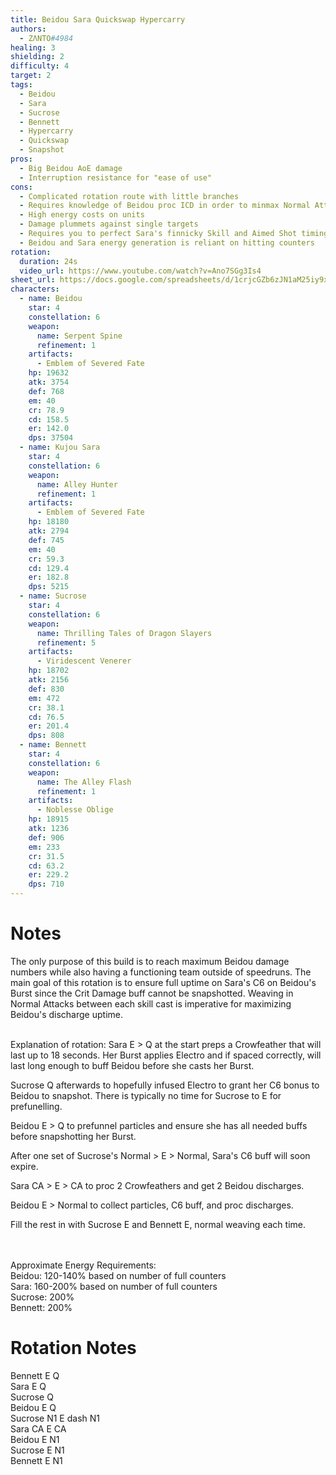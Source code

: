 ```yaml
---
title: Beidou Sara Quickswap Hypercarry 
authors:
  - ZΛNTO#4984
healing: 3
shielding: 2
difficulty: 4
target: 2
tags:
  - Beidou
  - Sara
  - Sucrose
  - Bennett
  - Hypercarry
  - Quickswap
  - Snapshot
pros:
  - Big Beidou AoE damage
  - Interruption resistance for "ease of use"
cons: 
  - Complicated rotation route with little branches
  - Requires knowledge of Beidou proc ICD in order to minmax Normal Attack weaving
  - High energy costs on units
  - Damage plummets against single targets
  - Requires you to perfect Sara's finnicky Skill and Aimed Shot timings
  - Beidou and Sara energy generation is reliant on hitting counters
rotation:
  duration: 24s
  video_url: https://www.youtube.com/watch?v=Ano7SGg3Is4
sheet_url: https://docs.google.com/spreadsheets/d/1crjcGZb6zJN1aM25iy9xyD_Vo5PVtmw128hpn2oD1Qk/edit#gid=1396622579
characters:
  - name: Beidou
    star: 4
    constellation: 6
    weapon:
      name: Serpent Spine
      refinement: 1
    artifacts:
      - Emblem of Severed Fate
    hp: 19632
    atk: 3754
    def: 768
    em: 40
    cr: 78.9
    cd: 158.5
    er: 142.0
    dps: 37504
  - name: Kujou Sara
    star: 4
    constellation: 6
    weapon:
      name: Alley Hunter
      refinement: 1
    artifacts:
      - Emblem of Severed Fate
    hp: 18180
    atk: 2794
    def: 745
    em: 40
    cr: 59.3
    cd: 129.4
    er: 182.8
    dps: 5215
  - name: Sucrose
    star: 4
    constellation: 6
    weapon:
      name: Thrilling Tales of Dragon Slayers
      refinement: 5
    artifacts:
      - Viridescent Venerer
    hp: 18702
    atk: 2156
    def: 830
    em: 472
    cr: 38.1
    cd: 76.5
    er: 201.4
    dps: 808
  - name: Bennett
    star: 4
    constellation: 6
    weapon:
      name: The Alley Flash
      refinement: 1
    artifacts:
      - Noblesse Oblige
    hp: 18915
    atk: 1236
    def: 906
    em: 233
    cr: 31.5
    cd: 63.2
    er: 229.2
    dps: 710
---
```


# **Notes**
The only purpose of this build is to reach maximum Beidou damage numbers while also having a functioning team outside of speedruns. The main goal of this rotation is to ensure full uptime on Sara's C6 on Beidou's Burst since the Crit Damage buff cannot be snapshotted.
Weaving in Normal Attacks between each skill cast is imperative for maximizing Beidou's discharge uptime.
<br></br>

Explanation of rotation: 
Sara E > Q at the start preps a Crowfeather that will last up to 18 seconds. Her Burst applies Electro and if spaced correctly, will last long enough to buff Beidou before she casts her Burst.  

Sucrose Q afterwards to hopefully infused Electro to grant her C6 bonus to Beidou to snapshot. There is typically no time for Sucrose to E for prefunelling.  

Beidou E > Q to prefunnel particles and ensure she has all needed buffs before snapshotting her Burst.  

After one set of Sucrose's Normal > E > Normal, Sara's C6 buff will soon expire.  

Sara CA > E > CA to proc 2 Crowfeathers and get 2 Beidou discharges.  
 
Beidou E > Normal to collect particles, C6 buff, and proc discharges.  

Fill the rest in with Sucrose E and Bennett E, normal weaving each time.  


<br></br>
Approximate Energy Requirements:  
Beidou: 120-140% based on number of full counters  
Sara: 160-200% based on number of full counters  
Sucrose: 200%  
Bennett: 200%  

# **Rotation Notes**  
Bennett E Q  
Sara E Q  
Sucrose Q  
Beidou E Q  
Sucrose N1 E dash N1  
Sara CA E CA  
Beidou E N1  
Sucrose E N1  
Bennett E N1  